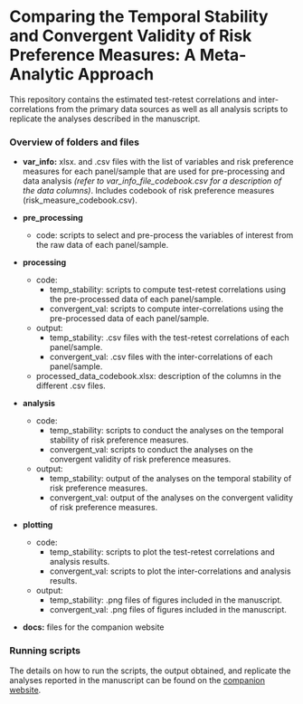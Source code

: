 # Comparing the Temporal Stability and Convergent Validity of Risk Preference Measures: A Meta-Analytic Approach

This repository contains the estimated test-retest correlations and inter-correlations from the primary data sources as well as all analysis scripts to replicate the analyses described in the manuscript.

### Overview of folders and files

* **var_info:** xlsx. and .csv files with the list of variables and risk preference measures for each panel/sample that are used for pre-processing and data analysis *(refer to var_info_file_codebook.csv for a description of the data columns)*. Includes codebook of risk preference measures (risk_measure_codebook.csv).

* **pre_processing**
  + code: scripts to select and pre-process the variables of interest from the raw data of each panel/sample.

* **processing**
  + code:
    + temp_stability: scripts to compute test-retest correlations using the pre-processed data of each panel/sample.
    + convergent_val: scripts to compute inter-correlations using the pre-processed data of each panel/sample.
  + output:
    + temp_stability: .csv files with the test-retest correlations of each panel/sample.
    + convergent_val: .csv files with the inter-correlations of each panel/sample.
  + processed_data_codebook.xlsx: description of the columns in the different .csv files.

* **analysis**
  + code:
    + temp_stability: scripts to conduct the analyses on the temporal stability of risk preference measures.
    + convergent_val: scripts to conduct the analyses on the convergent validity of risk preference measures.
  + output:
    + temp_stability: output of the analyses on the temporal stability of risk preference measures.
    + convergent_val: output of the analyses on the convergent validity of risk preference measures.


* **plotting**
  + code:
    + temp_stability: scripts to plot the test-retest correlations and analysis results.
    + convergent_val: scripts to plot the inter-correlations and analysis results.
  + output:
    + temp_stability: .png files of figures included in the manuscript.
    + convergent_val: .png files of figures included in the manuscript.



* **docs:** files for the companion website

### Running scripts

The details on how to run the scripts, the output obtained, and replicate the analyses reported in the manuscript can be found on the [companion website](https://cdsbasel.github.io/temprisk/workflow_overview.html).
